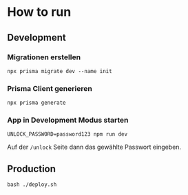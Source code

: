 # How to run

## Development

### Migrationen erstellen

```shell
npx prisma migrate dev --name init
```

### Prisma Client generieren

```shell
npx prisma generate
```

### App in Development Modus starten

```shell
UNLOCK_PASSWORD=password123 npm run dev
```

Auf der `/unlock` Seite dann das gewählte Passwort eingeben.

## Production

```shell
bash ./deploy.sh
```
